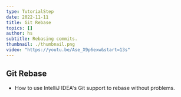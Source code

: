 ```yaml
---
type: TutorialStep
date: 2022-11-11
title: Git Rebase
topics: []
author: hs
subtitle: Rebasing commits.
thumbnail: ./thumbnail.png
video: "https://youtu.be/Ase_X9p6exw&start=13s"
---
```


## Git Rebase

- How to use IntelliJ IDEA's Git support to rebase without problems.
